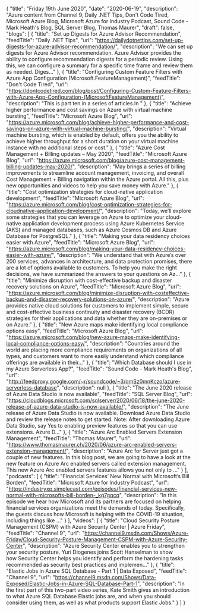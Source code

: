 {
  "title": "Friday 19th June 2020",
  "date": "2020-06-19",
  "description": "Azure content from Channel 9, Daily .NET Tips, Don't Code Tired, Microsoft Azure Blog, Microsoft Azure for Industry Podcast, Sound Code - Mark Heath's Blog, SQL Server Blog, Thomas Maurer",
  "draft": false,
  "blogs": [
    {
      "title": "Set up Digests for Azure Advisor Recommendation",
      "feedTitle": "Daily .NET Tips",
      "url": "https://dailydotnettips.com/set-up-digests-for-azure-advisor-recommendation/",
      "description": "We can set up digests for Azure Advisor recommendation. Azure Advisor provides the ability to configure recommendation digests for a periodic review. Using this, we can configure a summary for a specific time frame and review them as needed. Diges..."
    },
    {
      "title": "Configuring Custom Feature Filters with Azure App Configuration (Microsoft.FeatureManagement)",
      "feedTitle": "Don't Code Tired",
      "url": "https://dontcodetired.com/blog/post/Configuring-Custom-Feature-Filters-with-Azure-App-Configuration-(MicrosoftFeatureManagement)",
      "description": "This is part ten in a series of articles.In "
    },
    {
      "title": "Achieve higher performance and cost savings on Azure with virtual machine bursting",
      "feedTitle": "Microsoft Azure Blog",
      "url": "https://azure.microsoft.com/blog/achieve-higher-performance-and-cost-savings-on-azure-with-virtual-machine-bursting/",
      "description": "Virtual machine bursting, which is enabled by default, offers you the ability to achieve higher throughput for a short duration on your virtual machine instance with no additional steps or cost."
    },
    {
      "title": "Azure Cost Management + Billing updates – May 2020",
      "feedTitle": "Microsoft Azure Blog",
      "url": "https://azure.microsoft.com/blog/azure-cost-management-billing-updates-may-2020/",
      "description": "May brings a series of billing improvements to streamline account management, invoicing, and overall Cost Management + Billing navigation within the Azure portal. All this, plus new opportunities and videos to help you save money with Azure."
    },
    {
      "title": "Cost optimization strategies for cloud-native application development",
      "feedTitle": "Microsoft Azure Blog",
      "url": "https://azure.microsoft.com/blog/cost-optimization-strategies-for-cloudnative-application-development/",
      "description": "Today, we’ll explore some strategies that you can leverage on Azure to optimize your cloud-native application development process using Azure Kubernetes Service (AKS) and managed databases, such as Azure Cosmos DB and Azure Database for PostgreSQL."
    },
    {
      "title": "Making your data residency choices easier with Azure",
      "feedTitle": "Microsoft Azure Blog",
      "url": "https://azure.microsoft.com/blog/making-your-data-residency-choices-easier-with-azure/",
      "description": "We understand that with Azure’s over 200 services, advances in architecture, and data protection promises, there are a lot of options available to customers. To help you make the right decisions, we have summarized the answers to your questions on Az..."
    },
    {
      "title": "Minimize disruption with cost-effective backup and disaster recovery solutions on Azure",
      "feedTitle": "Microsoft Azure Blog",
      "url": "https://azure.microsoft.com/blog/minimize-disruption-with-costeffective-backup-and-disaster-recovery-solutions-on-azure/",
      "description": "Azure provides native cloud solutions for customers to implement simple, secure and cost-effective business continuity and disaster recovery (BCDR) strategies for their applications and data whether they are on-premises or on Azure."
    },
    {
      "title": "New Azure maps make identifying local compliance options easy",
      "feedTitle": "Microsoft Azure Blog",
      "url": "https://azure.microsoft.com/blog/new-azure-maps-make-identifying-local-compliance-options-easy/",
      "description": "Countries around the world are placing more compliance requirements on organizations of all types, and customers want to more easily understand which compliance offerings are available in their…"
    },
    {
      "title": "Which Database should I use in my Azure Serverless App?",
      "feedTitle": "Sound Code - Mark Heath's Blog",
      "url": "http://feedproxy.google.com/~r/soundcode/~3/qmSz0mnKczo/azure-serverless-database",
      "description": null
    },
    {
      "title": "The June 2020 release of Azure Data Studio is now available",
      "feedTitle": "SQL Server Blog",
      "url": "https://cloudblogs.microsoft.com/sqlserver/2020/06/18/the-june-2020-release-of-azure-data-studio-is-now-available/",
      "description": "The June release of Azure Data Studio is now available. Download Azure Data Studio and review the release notes to get started. Note: After downloading Azure Data Studio, say Yes to enabling preview features so that you can use extensions. Azure D..."
    },
    {
      "title": "Azure Arc Enabled Servers Extension Management",
      "feedTitle": "Thomas Maurer",
      "url": "https://www.thomasmaurer.ch/2020/06/azure-arc-enabled-servers-extension-management/",
      "description": "Azure Arc for Server just got a couple of new features. In this blog post, we are going to have a look at the new feature on Azure Arc enabled servers called extension management. This new Azure Arc enabled servers features allows you not only to ..."
    }
  ],
  "podcasts": [
    {
      "title": "Financial Services’ New Normal with Microsoft’s Bill Borden",
      "feedTitle": "Microsoft Azure for Industry Podcast",
      "url": "https://industryxp.simplecast.com/episodes/financial-services-new-normal-with-microsofts-bill-borden-_kg7gqcq",
      "description": "In this episode we hear how Microsoft and its partners are focused on helping financial services organizations meet the demands of today. Specifically, the guests discuss how Microsoft is helping with the COVID-19 situation, including things like ..."
    }
  ],
  "videos": [
    {
      "title": "Cloud Security Posture Management (CSPM) with Azure Security Center | Azure Friday",
      "feedTitle": "Channel 9",
      "url": "https://channel9.msdn.com/Shows/Azure-Friday/Cloud-Security-Posture-Management-CSPM-with-Azure-Security-Center",
      "description": "Azure Security Center enables you to strengthen your security posture. Yuri Diogenes joins Scott Hanselman to show how Security Center helps you identify and perform the hardening tasks recommended as security best practices and implemen..."
    },
    {
      "title": "Elastic Jobs in Azure SQL Database - Part 1  | Data Exposed",
      "feedTitle": "Channel 9",
      "url": "https://channel9.msdn.com/Shows/Data-Exposed/Elastic-Jobs-in-Azure-SQL-Database-Part-1",
      "description": "In the first part of this two-part video series, Kate Smith gives an introduction to what Azure SQL Database Elastic jobs are, and when you should consider using them, as well as what products support Elastic Jobs."
    }
  ]
}